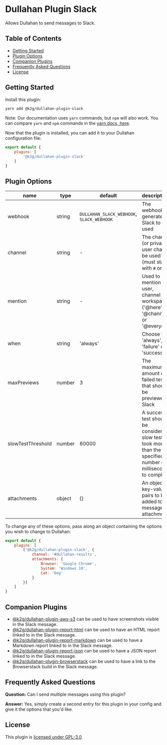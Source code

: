 # Dullahan Plugin Slack
Allows Dullahan to send messages to Slack.

## Table of Contents
- [Getting Started](#getting-started)
- [Plugin Options](#plugin-options)
- [Companion Plugins](#companion-plugins)
- [Frequently Asked Questions](#frequently-asked-questions)
- [License](#license)

## Getting Started
Install this plugin:
```bash
yarn add @k2g/dullahan-plugin-slack
```

Note: Our documentation uses `yarn` commands, but `npm` will also work. You can compare `yarn` and `npm` commands in the [yarn docs, here](https://yarnpkg.com/en/docs/migrating-from-npm#toc-cli-commands-comparison).

Now that the plugin is installed, you can add it to your Dullahan configuration file:
```js
export default {
    plugins: [
        '@k2g/dullahan-plugin-slack'
    ]
}
```

## Plugin Options
| name | type | default | description |
| --- | --- | --- | :--- |
| webhook | string | `DULLAHAN_SLACK_WEBHOOK`, `SLACK_WEBHOOK` | The webhook generated by Slack to be used |
| channel | string | - | The channel (or private user chat) to be used (must start with `#` or `@`) |
| mention | string | - | Used to mention a user, channel or workspace ('@here', '@channel' or '@everyone') |
| when | string | 'always' | Choose from 'always', 'failure' or 'success' |
| maxPreviews | number | 3 | The maximum amount of failed tests that should be previewed in Slack |
| slowTestThreshold | number | 60000 | A successful test should be considered a slow test if it took more than the specified number of milliseconds to complete |
| attachments | object | {} | An object of key-value pairs to be added to the message as attachments |

To change any of these options, pass along an object containing the options you wish to change to Dullahan:
```js
export default {
    plugins: [
        ['@k2g/dullahan-plugin-slack', {
            channel: '#dullahan-results',
            attachments: {
                Browser: 'Google Chrome',
                System: 'Windows 10',
                Cat: 'Dog'
            }
        }]
    ]
}
```
## Companion Plugins
* [@k2g/dullahan-plugin-aws-s3](../dullahan-plugin-aws-s3) can be used to have screenshots visible in the Slack message.
* [@k2g/dullahan-plugin-report-html](../dullahan-plugin-report-html) can be used to have an HTML report linked to in the Slack message.
* [@k2g/dullahan-plugin-report-markdown](../dullahan-plugin-report-markdown) can be used to have a Markdown report linked to in the Slack message.
* [@k2g/dullahan-plugin-report-json](../dullahan-plugin-report-json) can be used to have a JSON report linked to in the Slack message.
* [@k2g/dullahan-plugin-browserstack](../dullahan-plugin-browserstack) can be used to have a link to the Browserstack build in the Slack message.

## Frequently Asked Questions
**Question:** Can I send multiple messages using this plugin?

**Answer:** Yes, simply create a second entry for this plugin in your config and give it the options that you'd like.

## License

This plugin is [licensed under GPL-3.0](./LICENSE).

